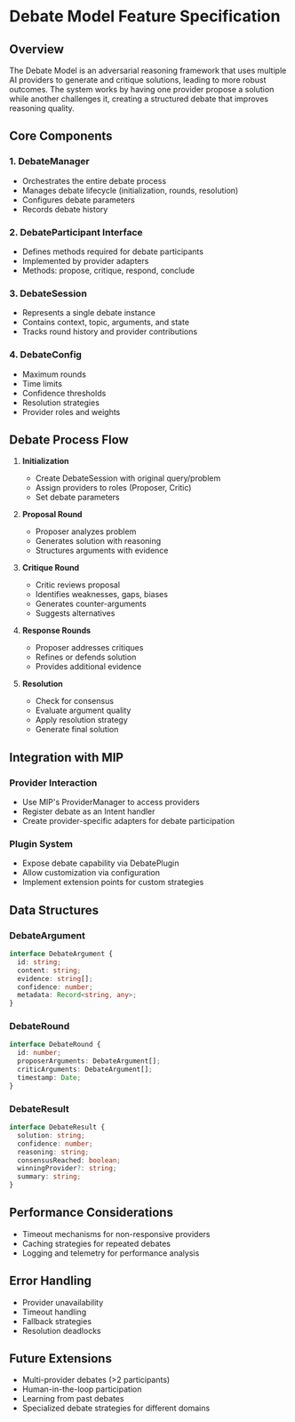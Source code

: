 # Debate Model Feature Specification

## Overview
The Debate Model is an adversarial reasoning framework that uses multiple AI providers to generate and critique solutions, leading to more robust outcomes. The system works by having one provider propose a solution while another challenges it, creating a structured debate that improves reasoning quality.

## Core Components

### 1. DebateManager
- Orchestrates the entire debate process
- Manages debate lifecycle (initialization, rounds, resolution)
- Configures debate parameters
- Records debate history

### 2. DebateParticipant Interface
- Defines methods required for debate participants
- Implemented by provider adapters
- Methods: propose, critique, respond, conclude

### 3. DebateSession
- Represents a single debate instance
- Contains context, topic, arguments, and state
- Tracks round history and provider contributions

### 4. DebateConfig
- Maximum rounds
- Time limits
- Confidence thresholds
- Resolution strategies
- Provider roles and weights

## Debate Process Flow

1. **Initialization**
   - Create DebateSession with original query/problem
   - Assign providers to roles (Proposer, Critic)
   - Set debate parameters

2. **Proposal Round**
   - Proposer analyzes problem
   - Generates solution with reasoning
   - Structures arguments with evidence

3. **Critique Round**
   - Critic reviews proposal
   - Identifies weaknesses, gaps, biases
   - Generates counter-arguments
   - Suggests alternatives

4. **Response Rounds**
   - Proposer addresses critiques
   - Refines or defends solution
   - Provides additional evidence

5. **Resolution**
   - Check for consensus
   - Evaluate argument quality
   - Apply resolution strategy
   - Generate final solution

## Integration with MIP

### Provider Interaction
- Use MIP's ProviderManager to access providers
- Register debate as an Intent handler
- Create provider-specific adapters for debate participation

### Plugin System
- Expose debate capability via DebatePlugin
- Allow customization via configuration
- Implement extension points for custom strategies

## Data Structures

### DebateArgument
```typescript
interface DebateArgument {
  id: string;
  content: string;
  evidence: string[];
  confidence: number;
  metadata: Record<string, any>;
}
```

### DebateRound
```typescript
interface DebateRound {
  id: number;
  proposerArguments: DebateArgument[];
  criticArguments: DebateArgument[];
  timestamp: Date;
}
```

### DebateResult
```typescript
interface DebateResult {
  solution: string;
  confidence: number;
  reasoning: string;
  consensusReached: boolean;
  winningProvider?: string;
  summary: string;
}
```

## Performance Considerations
- Timeout mechanisms for non-responsive providers
- Caching strategies for repeated debates
- Logging and telemetry for performance analysis

## Error Handling
- Provider unavailability
- Timeout handling
- Fallback strategies
- Resolution deadlocks

## Future Extensions
- Multi-provider debates (>2 participants)
- Human-in-the-loop participation
- Learning from past debates
- Specialized debate strategies for different domains 